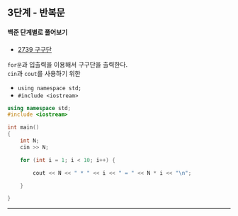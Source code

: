 ## 3단계 - 반복문

#### 백준 단계별로 풀어보기

* [2739 구구단](https://www.acmicpc.net/problem/2739)

`for문`과 입출력을 이용해서 구구단을 출력한다.  
`cin`과 `cout`를 사용하기 위한  
* `using namespace std;`
* `#include <iostream>`

```cpp
using namespace std;
#include <iostream>

int main()
{
	int N;
	cin >> N;

	for (int i = 1; i < 10; i++) {

		cout << N << " * " << i << " = " << N * i << "\n";

	}

}
```

---